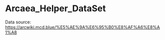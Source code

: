 # Arcaea_Helper_DataSet

Data source: https://arcwiki.mcd.blue/%E5%AE%9A%E6%95%B0%E8%AF%A6%E8%A1%A8
